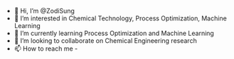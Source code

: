 - 👋 Hi, I’m @ZodiSung
- 👀 I’m interested in Chemical Technology, Process Optimization, Machine Learning
- 🌱 I’m currently learning Process Optimization and Machine Learning
- 💞️ I’m looking to collaborate on Chemical Engineering research
- 📫 How to reach me -


<!---
ZodiSung/ZodiSung is a ✨ special ✨ repository because its `README.md` (this file) appears on your GitHub profile.
You can click the Preview link to take a look at your changes.
--->
